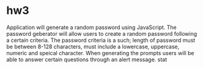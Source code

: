 # hw3
Application will generate a random password using JavaScript. The password geberator will allow users to create a random password following a certain criteria. The password criteria is a such; length of password must be between 8-128 characters, must include a lowercase, uppercase, numeric and speical character. When generating the prompts users will be able to answer certain questions through an alert message. stat